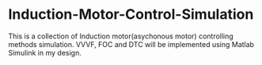 # Induction-Motor-Control-Simulation
This is a collection of Induction motor(asychonous motor) controlling methods simulation. VVVF, FOC and DTC will be implemented using Matlab Simulink in my design.
